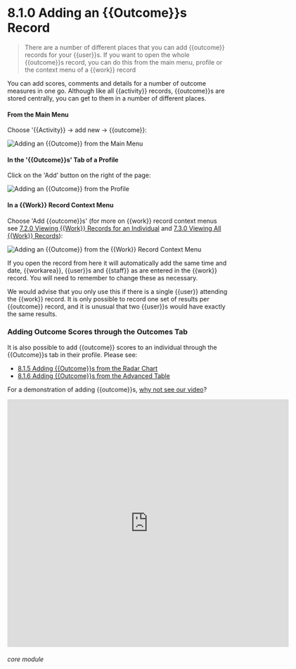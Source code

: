 # 8.1.0 <i class="fas fa-trophy"></i>  Adding an {{Outcome}}s Record

> There are a number of different places that you can add {{outcome}} records for your {{user}}s. If you want to open the whole {{outcome}}s record, you can do this from the main menu, profile or the context menu of a {{work}} record



You can add scores, comments and details for a number of outcome measures in one go. Although like all {{activity}} records, {{outcome}}s are stored centrally, you can get to them in a number of different places.

#### From the Main Menu

Choose '{{Activity}} -> add new -> {{outcome}}:

![Adding an {{Outcome}} from the Main Menu](8.1.0a.png)

#### In the '{{Outcome}}s' Tab of a Profile

Click on the 'Add' button on the right of the page:

![Adding an {{Outcome}} from the Profile](8.1.0b.png)

#### In a {{Work}} Record Context Menu

Choose 'Add {{outcome}}s' (for more on {{work}} record context menus see [7.2.0 Viewing {{Work}} Records for an Individual](/help/index/p/7.2.0) and [7.3.0 Viewing All {{Work}} Records](/help/index/p/7.3.0)): 

![Adding an {{Outcome}} from the {{Work}} Record Context Menu](8.1.0c.png)

If you open the record from here it will automatically add the same time and date, {{workarea}}, {{user}}s and {{staff}} as are entered in the {{work}} record. You will need to remember to change these as necessary.  

We would advise that you only use this if there is a single {{user}} attending the {{work}} record. It is only possible to record one set of results per {{outcome}} record, and it is unusual that two {{user}}s would have exactly the same results. 

### Adding Outcome Scores through the Outcomes Tab

It is also possible to add {{outcome}} scores to an individual through the {{Outcome}}s tab in their profile. Please see:
- [8.1.5 Adding {{Outcome}}s from the Radar Chart](/help/index/p/8.1.5)
- [8.1.6 Adding {{Outcome}}s from the Advanced Table](/help/index/p/8.1.6)

For a demonstration of adding {{outcome}}s, [why not see our video](/help/index/p/51.5.1)?

<iframe src="https://player.vimeo.com/video/282332458" width="640" height="564" frameborder="0" allow="autoplay; fullscreen" allowfullscreen></iframe>


###### core module

